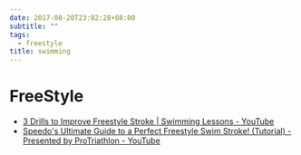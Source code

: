 ```yaml
---
date: 2017-08-20T23:02:28+08:00
subtitle: ""
tags:
  - freestyle
title: swimming
---
```


# FreeStyle

- [3 Drills to Improve Freestyle Stroke | Swimming Lessons - YouTube][&1]
- [Speedo's Ultimate Guide to a Perfect Freestyle Swim Stroke! (Tutorial) - Presented by ProTriathlon - YouTube][&2]


[&1]: https://www.youtube.com/watch?v=1WciZerjGoU
[&2]: https://www.youtube.com/watch?v=4E9O2Iz4WwE
